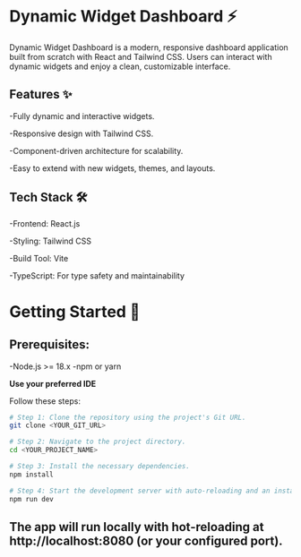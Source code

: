 # Dynamic Widget Dashboard ⚡

Dynamic Widget Dashboard is a modern, responsive dashboard application built from scratch with React and Tailwind CSS. Users can interact with dynamic widgets and enjoy a clean, customizable interface.

## Features ✨

-Fully dynamic and interactive widgets.

-Responsive design with Tailwind CSS.

-Component-driven architecture for scalability.

-Easy to extend with new widgets, themes, and layouts.

## Tech Stack 🛠

-Frontend: React.js

-Styling: Tailwind CSS

-Build Tool: Vite

-TypeScript: For type safety and maintainability

# Getting Started 🚀

## Prerequisites:

-Node.js >= 18.x
-npm or yarn

**Use your preferred IDE**

Follow these steps:

```sh
# Step 1: Clone the repository using the project's Git URL.
git clone <YOUR_GIT_URL>

# Step 2: Navigate to the project directory.
cd <YOUR_PROJECT_NAME>

# Step 3: Install the necessary dependencies.
npm install

# Step 4: Start the development server with auto-reloading and an instant preview.
npm run dev
```
## The app will run locally with hot-reloading at http://localhost:8080 (or your configured port).







